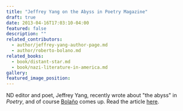 ```yaml
---
title: "Jeffrey Yang on the Abyss in Poetry Magazine"
draft: true
date: 2013-04-16T17:03:10-04:00
featured: false
description: ""
related_contributors:
  - author/jeffrey-yang-author-page.md
  - author/roberto-bolano.md
related_books:
  - book/distant-star.md
  - book/nazi-literature-in-america.md
gallery:
featured_image_position: 
---
```


ND editor and poet, Jeffrey Yang, recently wrote about "the abyss" in _Poetry_, and of course [Bolaño](http://ndbooks.com/author/roberto-bolano) comes up. Read the article [here](http://www.poetryfoundation.org/poetrymagazine/article/245434). 


